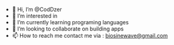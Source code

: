 - 👋 Hi, I’m @CodDzer
- 👀 I’m interested in 
- 🌱 I’m currently learning programing languages
- 💞️ I’m looking to collaborate on building apps
- 📫 How to reach me contact me via : biosinewave@gmail.com

<!---
CodDzer/CodDzer is a ✨ special ✨ repository because its `README.md` (this file) appears on your GitHub profile.
You can click the Preview link to take a look at your changes.
--->
